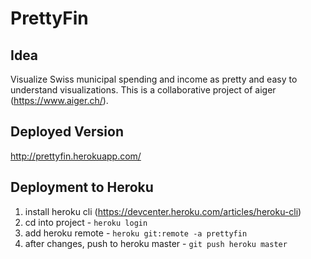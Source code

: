 # PrettyFin
## Idea
Visualize Swiss municipal spending and income as pretty and easy to understand visualizations. This is a collaborative project of aiger (https://www.aiger.ch/).

## Deployed Version
http://prettyfin.herokuapp.com/

## Deployment to Heroku  
1. install heroku cli (https://devcenter.heroku.com/articles/heroku-cli)
2. cd into project - `heroku login`
3. add heroku remote - `heroku git:remote -a prettyfin`
4. after changes, push to heroku master - `git push heroku master`

